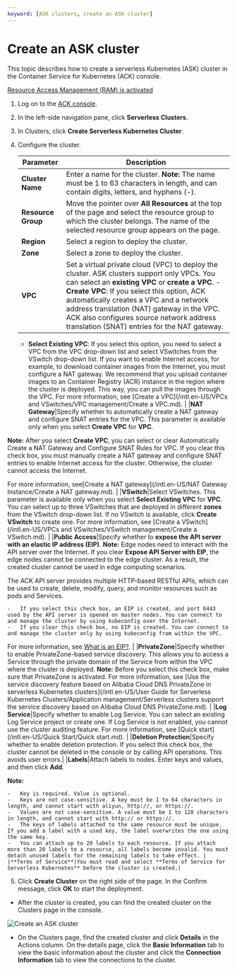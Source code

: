 ```yaml
---
keyword: [ASK clusters, create an ASK cluster]
---
```


# Create an ASK cluster

This topic describes how to create a serverless Kubernetes \(ASK\) cluster in the Container Service for Kubernetes \(ACK\) console.

[Resource Access Management \(RAM\) is activated](/intl.en-US/Pricing/Billing.md)

1.  Log on to the [ACK console](https://cs.console.aliyun.com).

2.  In the left-side navigation pane, click **Serverless Clusters**.

3.  In Clusters, click **Create Serverless Kubernetes Cluster**.

4.  Configure the cluster.

    |Parameter|Description|
    |---------|-----------|
    |**Cluster Name**|Enter a name for the cluster. **Note:** The name must be 1 to 63 characters in length, and can contain digits, letters, and hyphens \(-\). |
    |**Resource Group**|Move the pointer over **All Resources** at the top of the page and select the resource group to which the cluster belongs. The name of the selected resource group appears on the page.|
    |**Region**|Select a region to deploy the cluster.|
    |**Zone**|Select a zone to deploy the cluster.|
    |**VPC**|Set a virtual private cloud \(VPC\) to deploy the cluster. ASK clusters support only VPCs. You can select an **existing VPC** or **create a VPC**.     -   **Create VPC**: If you select this option, ACK automatically creates a VPC and a network address translation \(NAT\) gateway in the VPC. ACK also configures source network address translation \(SNAT\) entries for the NAT gateway.
    -   **Select Existing VPC**: If you select this option, you need to select a VPC from the VPC drop-down list and select VSwitches from the VSwitch drop-down list. If you want to enable Internet access, for example, to download container images from the Internet, you must configure a NAT gateway. We recommend that you upload container images to an Container Registry \(ACR\) instance in the region where the cluster is deployed. This way, you can pull the images through the VPC.
For more information, see [Create a VPC](/intl.en-US/VPCs and VSwitches/VPC management/Create a VPC.md). |
    |**NAT Gateway**|Specify whether to automatically create a NAT gateway and configure SNAT entries for the VPC. This parameter is available only when you select **Create VPC** for **VPC**.

**Note:** After you select **Create VPC**, you can select or clear Automatically Create a NAT Gateway and Configure SNAT Rules for VPC. If you clear this check box, you must manually create a NAT gateway and configure SNAT entries to enable Internet access for the cluster. Otherwise, the cluster cannot access the Internet.

For more information, see[Create a NAT gateway](/intl.en-US/NAT Gateway Instance/Create a NAT gateway.md). |
    |**VSwitch**|Select VSwitches. This parameter is available only when you select **Select Existing VPC** for **VPC**. You can select up to three VSwitches that are deployed in different **zones** from the VSwitch drop-down list. If no VSwitch is available, click **Create VSwitch** to create one. For more information, see [Create a VSwitch](/intl.en-US/VPCs and VSwitches/VSwitch management/Create a VSwitch.md). |
    |**Public Access**|Specify whether to **expose the API server with an elastic IP address \(EIP\)**. **Note:** Edge nodes need to interact with the API server over the Internet. If you clear **Expose API Server with EIP**, the edge nodes cannot be connected to the edge cluster. As a result, the created cluster cannot be used in edge computing scenarios.

The ACK API server provides multiple HTTP-based RESTful APIs, which can be used to create, delete, modify, query, and monitor resources such as pods and Services.

    -   If you select this check box, an EIP is created, and port 6443 used by the API server is opened on master nodes. You can connect to and manage the cluster by using kubeconfig over the Internet.
    -   If you clear this check box, no EIP is created. You can connect to and manage the cluster only by using kubeconfig from within the VPC.
For more information, see [What is an EIP?](/intl.en-US/.md). |
    |**PrivateZone**|Specify whether to enable PrivateZone-based service discovery. This allows you to access a Service through the private domain of the Service from within the VPC where the cluster is deployed. **Note:** Before you select this check box, make sure that PrivateZone is activated. For more information, see [Use the service discovery feature based on Alibaba Cloud DNS PrivateZone in serverless Kubernetes clusters](/intl.en-US/User Guide for Serverless Kubernetes Clusters/Application management/Serverless clusters support the service discovery based on Alibaba Cloud DNS PrivateZone.md). |
    |**Log Service**|Specify whether to enable Log Service. You can select an existing Log Service project or create one. If Log Service is not enabled, you cannot use the cluster auditing feature. For more information, see [Quick start](/intl.en-US/Quick Start/Quick start.md). |
    |**Deletion Protection**|Specify whether to enable deletion protection. If you select this check box, the cluster cannot be deleted in the console or by calling API operations. This avoids user errors.|
    |**Labels**|Attach labels to nodes. Enter keys and values, and then click **Add**.

**Note:**

    -   Key is required. Value is optional.
    -   Keys are not case-sensitive. A key must be 1 to 64 characters in length, and cannot start with aliyun, http://, or https://.
    -   Values are not case-sensitive. A value must be 1 to 128 characters in length, and cannot start with http:// or https://.
    -   The keys of labels attached to the same resource must be unique. If you add a label with a used key, the label overwrites the one using the same key.
    -   You can attach up to 20 labels to each resource. If you attach more than 20 labels to a resource, all labels become invalid. You must detach unused labels for the remaining labels to take effect. |
    |**Terms of Service**|You must read and select **Terms of Service for Serverless Kubernetes** before the cluster is created.|

5.  Click **Create Cluster** on the right side of the page. In the Confirm message, click **OK** to start the deployment.


-   After the cluster is created, you can find the created cluster on the Clusters page in the console.

![Create an ASK cluster](https://static-aliyun-doc.oss-cn-hangzhou.aliyuncs.com/assets/img/en-US/5197297951/p70347.png)

-   On the Clusters page, find the created cluster and click **Details** in the Actions column. On the details page, click the **Basic Information** tab to view the basic information about the cluster and click the **Connection Information** tab to view the connections to the cluster.


